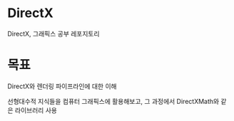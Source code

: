 # DirectX
DirectX, 그래픽스 공부 레포지토리

# 목표
DirectX와 렌더링 파이프라인에 대한 이해


선형대수적 지식들을 컴퓨터 그래픽스에 활용해보고, 그 과정에서 DirectXMath와 같은 라이브러리 사용
